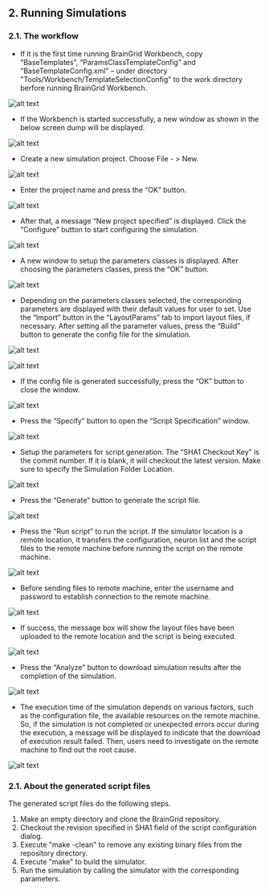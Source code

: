 ## 2. Running Simulations
### 2.1. The workflow
* If it is the first time running BrainGrid Workbench, copy “BaseTemplates”, “ParamsClassTemplateConfig” and “BaseTemplateConfig.xml” – under directory "Tools/Workbench/TemplateSelectionConfig" to the work directory berfore running BrainGrid Workbench.

![alt text](images/FilesToCopy.png "Copy files")
 
* If the Workbench is started successfully, a new window as shown in the below screen dump will be displayed.

![alt text](images/WorkbenchHome.png "Home")


* Create a new simulation project. Choose File - > New.

![alt text](images/WorkbenchNewProject.png "New Project")

* Enter the project name and press the “OK” button.

![alt text](images/WorkbenchNewProjectOK.png "Press OK")
 
* After that, a message “New project specified” is displayed. Click the “Configure” button to start configuring the simulation.

![alt text](images/WorkbenchConfigButton.png "Configure")
 
* A new window to setup the parameters classes is displayed. After choosing the parameters classes, press the “OK” button.

![alt text](images/WorkbenchParamClassesSelection.png "Select Classes")
 
* Depending on the parameters classes selected, the corresponding parameters are displayed with their default values for user to set. Use the “Import” button in the “LayoutParams” tab to import layout files, if necessary. After setting all the parameter values, press the “Build” button to generate the config file for the simulation.

![alt text](images/WorkbenchSetParams1.png "Set Parameters")

![alt text](images/WorkbenchSetParams2.png "Set Parameters")
 
* If the config file is generated successfully, press the “OK” button to close the window.

![alt text](images/WorkbenchSetParams3.png "Press OK")
 
* Press the “Specify” button to open the “Script Specification” window.

![alt text](images/WorkbenchSpecifyButton.png "Specify")
 
* Setup the parameters for script generation. The “SHA1 Checkout Key” is the commit number. If it is blank, it will checkout the latest version. Make sure to specify the Simulation Folder Location. 

![alt text](images/WorkbenchScriptSpecification.png "Script Specification")
 
* Press the “Generate” button to generate the script file.

![alt text](images/WorkbenchGenerateButton.png "Generate script")
 
* Press the “Run script” to run the script. If the simulator location is a remote location, it transfers the configuration, neuron list and the script files to the remote machine before running the script on the remote machine.

![alt text](images/WorkbenchRunScriptButton.png "Run script")
 
* Before sending files to remote machine, enter the username and password to establish connection to the remote machine.

![alt text](images/WorkbenchCredential.png "Credential")

* If success, the message box will show the layout files have been uploaded to the remote location and the script is being executed.

![alt text](images/WorkbenchScriptStarted.png "Script Started")
 
* Press the “Analyze” button to download simulation results after the completion of the simulation.

![alt text](images/WorkbenchAnalyzeButton.png "Analyze")
 
* The execution time of the simulation depends on various factors, such as the configuration file, the available resources on the remote machine. So, if the simulation is not completed or unexpected errors occur during the execution, a message will be displayed to indicate that the download of execution result failed. Then, users need to investigate on the remote machine to find out the root cause.
 
![alt text](images/WorkbenchResultDownloadFail.png "Fail")

### 2.1. About the generated script files
The generated script files do the following steps.
1. Make an empty directory and clone the BrainGrid repository.
2. Checkout the revision specified in SHA1 field of the script configuration dialog.
3. Execute "make -clean" to remove any existing binary files from the repository directory.
4. Execute "make" to build the simulator.
5. Run the simulation by calling the simulator with the corresponding parameters.
